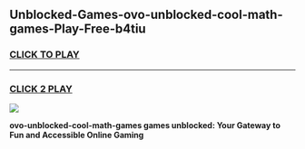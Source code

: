 
## Unblocked-Games-ovo-unblocked-cool-math-games-Play-Free-b4tiu
<h3>
<a href="https://premium76.site?title=ovo-unblocked-cool-math-games&ref=18A1">CLICK TO PLAY</a></h3>
<hr>

<h3>
<a href="https://premium76.site?title=ovo-unblocked-cool-math-games&ref=18A1">CLICK 2 PLAY</a>
  
</h3>

<a href="https://premium76.site?title=ovo-unblocked-cool-math-games&ref=18A1"><img src="https://clearcache.store/games.png"></a>


**ovo-unblocked-cool-math-games games unblocked: Your Gateway to Fun and Accessible Online Gaming**
